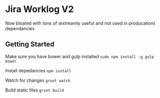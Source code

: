 # Jira Worklog V2
Now bloated with tons of (extreamly useful and not used in producation) dependancies

## Getting Started

Make sure you have bower and gulp installed
`sudo npm install -g gulp bower`

Install depedancies
`npm install`

Watch for changes
`grunt watch`

Build static files
`grunt build`




